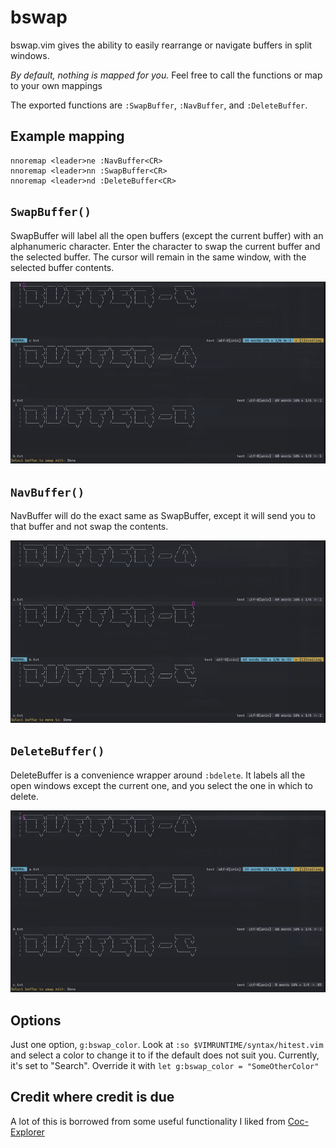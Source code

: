 # bswap

bswap.vim gives the ability to easily rearrange or navigate buffers in split windows.

*By default, nothing is mapped for you.* Feel free to call the functions or map to your own mappings

The exported functions are `:SwapBuffer`, `:NavBuffer`, and `:DeleteBuffer`.

## Example mapping

```vim
nnoremap <leader>ne :NavBuffer<CR>
nnoremap <leader>nn :SwapBuffer<CR>
nnoremap <leader>nd :DeleteBuffer<CR>
```

## `SwapBuffer()`

SwapBuffer will label all the open buffers (except the current buffer) with an alphanumeric character. 
Enter the character to swap the current buffer and the selected buffer. The cursor will remain in the same window, with the selected buffer contents.

![Swap Example](/images/swap.gif)

## `NavBuffer()`

NavBuffer will do the exact same as SwapBuffer, except it will send you to that buffer and not swap the contents.

![Nav Example](/images/nav.gif)

## `DeleteBuffer()`

DeleteBuffer is a convenience wrapper around `:bdelete`. It labels all the open windows except the current one, and you select the one in which to delete.

![Del example](/images/del.gif)

## Options

Just one option, `g:bswap_color`. Look at `:so $VIMRUNTIME/syntax/hitest.vim` and select a color to change it to if the default does not suit you. 
Currently, it's set to "Search". Override it with `let g:bswap_color = "SomeOtherColor"`

## Credit where credit is due

A lot of this is borrowed from some useful functionality I liked from [Coc-Explorer](https://github.com/weirongxu/coc-explorer)

